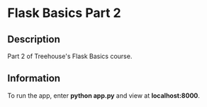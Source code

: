 <h1>Flask Basics Part 2</h1>

<h2>Description</h2>

Part 2 of Treehouse's Flask Basics course.

<h2>Information</h2>

To run the app, enter <strong>python app.py</strong> and view at <strong>localhost:8000</strong>.
